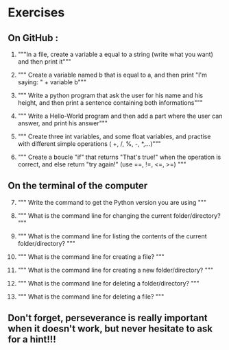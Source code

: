 # Exercises

## On GitHub :

1) """In a file, create a variable a equal to a string (write what you want) and then print it"""

2) """ Create a variable named b that is equal to a, and then print "I'm saying: " + variable b"""

3) """ Write a python program that ask the user for his name and his height, and then print a sentence containing both informations"""

4) """ Write a Hello-World program and then add a part where the user can answer, and print his answer"""

5) """ Create three int variables, and some float variables, and practise with different simple operations ( +, /, %, -, *,...)"""

6) """ Create a boucle "if" that returns "That's true!" when the operation is correct, and else return "try again!" (use ==, !=, <=, >=) """ 

## On the terminal of the computer

7) """ Write the command to get the Python version you are using """

8) """ What is the command line for changing the current folder/directory? """

9) """ What is the command line for listing the contents of the current folder/directory? """

10) """ What is the command line for creating a file? """

11) """ What is the command line for creating a new folder/directory? """

12) """ What is the command line for deleting a folder/directory? """

13) """ What is the command line for deleting a file? """


## Don't forget, perseverance is really important when it doesn't work, but never hesitate to ask for a hint!!! 
